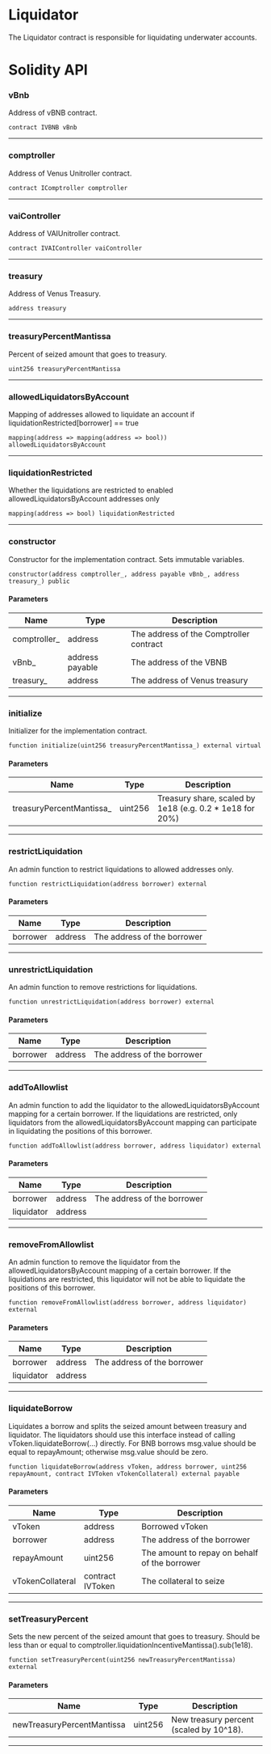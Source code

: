 # Liquidator

The Liquidator contract is responsible for liquidating underwater accounts.

# Solidity API

### vBnb

Address of vBNB contract.

```solidity
contract IVBNB vBnb
```

---

### comptroller

Address of Venus Unitroller contract.

```solidity
contract IComptroller comptroller
```

---

### vaiController

Address of VAIUnitroller contract.

```solidity
contract IVAIController vaiController
```

---

### treasury

Address of Venus Treasury.

```solidity
address treasury
```

---

### treasuryPercentMantissa

Percent of seized amount that goes to treasury.

```solidity
uint256 treasuryPercentMantissa
```

---

### allowedLiquidatorsByAccount

Mapping of addresses allowed to liquidate an account if liquidationRestricted\[borrower] == true

```solidity
mapping(address => mapping(address => bool)) allowedLiquidatorsByAccount
```

---

### liquidationRestricted

Whether the liquidations are restricted to enabled allowedLiquidatorsByAccount addresses only

```solidity
mapping(address => bool) liquidationRestricted
```

---

### constructor

Constructor for the implementation contract. Sets immutable variables.

```solidity
constructor(address comptroller_, address payable vBnb_, address treasury_) public
```

#### Parameters

| Name | Type | Description |
| ---- | ---- | ----------- |
| comptroller\_ | address | The address of the Comptroller contract |
| vBnb\_ | address payable | The address of the VBNB |
| treasury\_ | address | The address of Venus treasury |

---

### initialize

Initializer for the implementation contract.

```solidity
function initialize(uint256 treasuryPercentMantissa_) external virtual
```

#### Parameters

| Name | Type | Description |
| ---- | ---- | ----------- |
| treasuryPercentMantissa\_ | uint256 | Treasury share, scaled by 1e18 (e.g. 0.2 \* 1e18 for 20%) |

---

### restrictLiquidation

An admin function to restrict liquidations to allowed addresses only.

```solidity
function restrictLiquidation(address borrower) external
```

#### Parameters

| Name | Type | Description |
| ---- | ---- | ----------- |
| borrower | address | The address of the borrower |

---

### unrestrictLiquidation

An admin function to remove restrictions for liquidations.

```solidity
function unrestrictLiquidation(address borrower) external
```

#### Parameters

| Name | Type | Description |
| ---- | ---- | ----------- |
| borrower | address | The address of the borrower |

---

### addToAllowlist

An admin function to add the liquidator to the allowedLiquidatorsByAccount mapping for a certain
borrower. If the liquidations are restricted, only liquidators from the
allowedLiquidatorsByAccount mapping can participate in liquidating the positions of this borrower.

```solidity
function addToAllowlist(address borrower, address liquidator) external
```

#### Parameters

| Name | Type | Description |
| ---- | ---- | ----------- |
| borrower | address | The address of the borrower |
| liquidator | address |  |

---

### removeFromAllowlist

An admin function to remove the liquidator from the allowedLiquidatorsByAccount mapping of a certain
borrower. If the liquidations are restricted, this liquidator will not be
able to liquidate the positions of this borrower.

```solidity
function removeFromAllowlist(address borrower, address liquidator) external
```

#### Parameters

| Name | Type | Description |
| ---- | ---- | ----------- |
| borrower | address | The address of the borrower |
| liquidator | address |  |

---

### liquidateBorrow

Liquidates a borrow and splits the seized amount between treasury and
liquidator. The liquidators should use this interface instead of calling
vToken.liquidateBorrow(...) directly.
For BNB borrows msg.value should be equal to repayAmount; otherwise msg.value
should be zero.

```solidity
function liquidateBorrow(address vToken, address borrower, uint256 repayAmount, contract IVToken vTokenCollateral) external payable
```

#### Parameters

| Name | Type | Description |
| ---- | ---- | ----------- |
| vToken | address | Borrowed vToken |
| borrower | address | The address of the borrower |
| repayAmount | uint256 | The amount to repay on behalf of the borrower |
| vTokenCollateral | contract IVToken | The collateral to seize |

---

### setTreasuryPercent

Sets the new percent of the seized amount that goes to treasury. Should
be less than or equal to comptroller.liquidationIncentiveMantissa().sub(1e18).

```solidity
function setTreasuryPercent(uint256 newTreasuryPercentMantissa) external
```

#### Parameters

| Name | Type | Description |
| ---- | ---- | ----------- |
| newTreasuryPercentMantissa | uint256 | New treasury percent (scaled by 10^18). |

---
